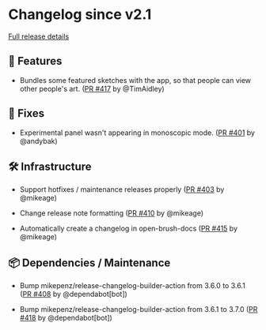 # Changelog since v2.1

[Full release details](https://github.com/icosa-gallery/open-brush/compare/v2.1...6fbcd607f2071325b29866e0e09a7446ce904cbc)

## 🚀 Features

- Bundles some featured sketches with the app, so that people can view other people's art. ([PR #417](https://github.com/icosa-gallery/open-brush/pull/417) by @TimAidley)


## 🐛 Fixes

- Experimental panel wasn't appearing in monoscopic mode. ([PR #401](https://github.com/icosa-gallery/open-brush/pull/401) by @andybak)


## 🛠️ Infrastructure

- Support hotfixes / maintenance releases properly ([PR #403](https://github.com/icosa-gallery/open-brush/pull/403) by @mikeage)

- Change release note formatting ([PR #410](https://github.com/icosa-gallery/open-brush/pull/410) by @mikeage)

- Automatically create a changelog in open-brush-docs ([PR #415](https://github.com/icosa-gallery/open-brush/pull/415) by @mikeage)


## 📦 Dependencies / Maintenance

- Bump mikepenz/release-changelog-builder-action from 3.6.0 to 3.6.1 ([PR #408](https://github.com/icosa-gallery/open-brush/pull/408) by @dependabot[bot])

- Bump mikepenz/release-changelog-builder-action from 3.6.1 to 3.7.0 ([PR #418](https://github.com/icosa-gallery/open-brush/pull/418) by @dependabot[bot])





